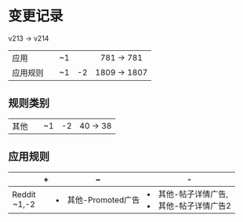 # 变更记录

v213 -> v214

||||||
|-|:-:|:-:|:-:|:-:|
|应用||~1||781 -> 781|
|应用规则||~1|-2|1809 -> 1807|

## 规则类别

||||||
|-|:-:|:-:|:-:|:-:|
|其他||~1|-2|40 -> 38|

## 应用规则

||+|~|-|
|:-:|-|-|-|
|Reddit<br>~1,-2||<li>其他-Promoted广告|<li>其他-帖子详情广告,<li>其他-帖子详情广告2|
